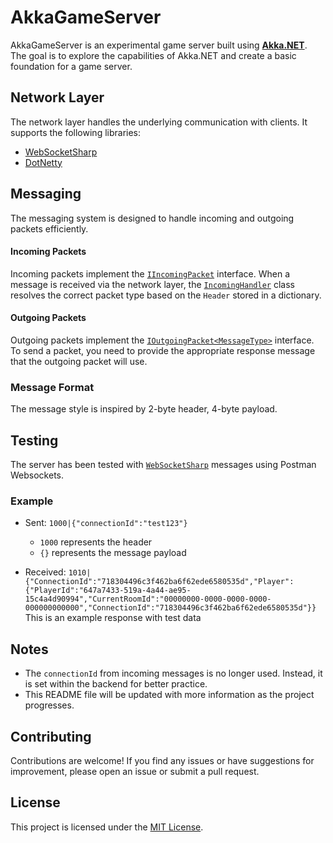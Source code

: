 # AkkaGameServer

AkkaGameServer is an experimental game server built using **[Akka.NET](https://getakka.net/)**. The goal is to explore the capabilities of Akka.NET and create a basic foundation for a game server.


## Network Layer

The network layer handles the underlying communication with clients. It supports the following libraries:

- [WebSocketSharp](https://github.com/sta/websocket-sharp)
- [DotNetty](https://github.com/Azure/DotNetty)

## Messaging

The messaging system is designed to handle incoming and outgoing packets efficiently.

#### Incoming Packets

Incoming packets implement the [`IIncomingPacket`](https://github.com/Gaz1994/AkkaGameServer/blob/main/AkkaGameServer.API/Communication/Incoming/IIncomingPacket.cs) interface. When a message is received via the network layer, the [`IncomingHandler`](https://github.com/Gaz1994/AkkaGameServer/blob/main/AkkaGameServer.API/Communication/Incoming/IncomingHandler.cs) class resolves the correct packet type based on the `Header` stored in a dictionary.

#### Outgoing Packets

Outgoing packets implement the [`IOutgoingPacket<MessageType>`](https://github.com/Gaz1994/AkkaGameServer/blob/main/AkkaGameServer.API/Communication/Outgoing/IOutgoingPacket.cs) interface. To send a packet, you need to provide the appropriate response message that the outgoing packet will use.

### Message Format

The message style is inspired by 2-byte header, 4-byte payload.

## Testing

The server has been tested with [`WebSocketSharp`](https://github.com/sta/websocket-sharp) messages using Postman Websockets.

### Example

- Sent: `1000|{"connectionId":"test123"}`
  - `1000` represents the header
  - `{}` represents the message payload

- Received: `1010|{"ConnectionId":"718304496c3f462ba6f62ede6580535d","Player":{"PlayerId":"647a7433-519a-4a44-ae95-15c4a4d90994","CurrentRoomId":"00000000-0000-0000-0000-000000000000","ConnectionId":"718304496c3f462ba6f62ede6580535d"}}`
This is an example response with test data

## Notes

- The `connectionId` from incoming messages is no longer used. Instead, it is set within the backend for better practice.
- This README file will be updated with more information as the project progresses.

## Contributing

Contributions are welcome! If you find any issues or have suggestions for improvement, please open an issue or submit a pull request.

## License

This project is licensed under the [MIT License](LICENSE).
